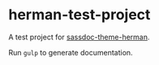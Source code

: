 # herman-test-project

A test project for
[sassdoc-theme-herman](https://github.com/oddbird/sassdoc-theme-herman/).

Run `gulp` to generate documentation.
